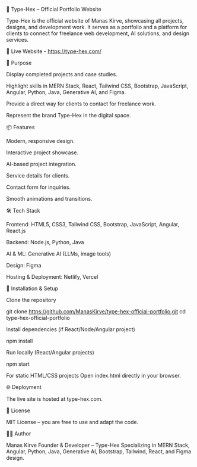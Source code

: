 🏢 Type-Hex – Official Portfolio Website

Type-Hex is the official website of Manas Kirve, showcasing all projects, designs, and development work.
It serves as a portfolio and a platform for clients to connect for freelance web development, AI solutions, and design services.

🚀 Live Website - https://type-hex.com/

🌟 Purpose

Display completed projects and case studies.

Highlight skills in MERN Stack, React, Tailwind CSS, Bootstrap, JavaScript, Angular, Python, Java, Generative AI, and Figma.

Provide a direct way for clients to contact for freelance work.

Represent the brand Type-Hex in the digital space.


📦 Features

Modern, responsive design.

Interactive project showcase.

AI-based project integration.

Service details for clients.

Contact form for inquiries.

Smooth animations and transitions.


🛠️ Tech Stack

Frontend: HTML5, CSS3, Tailwind CSS, Bootstrap, JavaScript, Angular, React.js

Backend: Node.js, Python, Java

AI & ML: Generative AI (LLMs, image tools)

Design: Figma

Hosting & Deployment: Netlify, Vercel


📂 Installation & Setup

Clone the repository

git clone https://github.com/ManasKirve/type-hex-official-portfolio.git
cd type-hex-official-portfolio


Install dependencies (if React/Node/Angular project)

npm install


Run locally (React/Angular projects)

npm start


For static HTML/CSS projects
Open index.html directly in your browser.

🌐 Deployment

The live site is hosted at type-hex.com.

📜 License

MIT License – you are free to use and adapt the code.

👨‍💻 Author

Manas Kirve
Founder & Developer – Type-Hex
Specializing in MERN Stack, Angular, Python, Java, Generative AI, Bootstrap, Tailwind, React, and Figma design.
